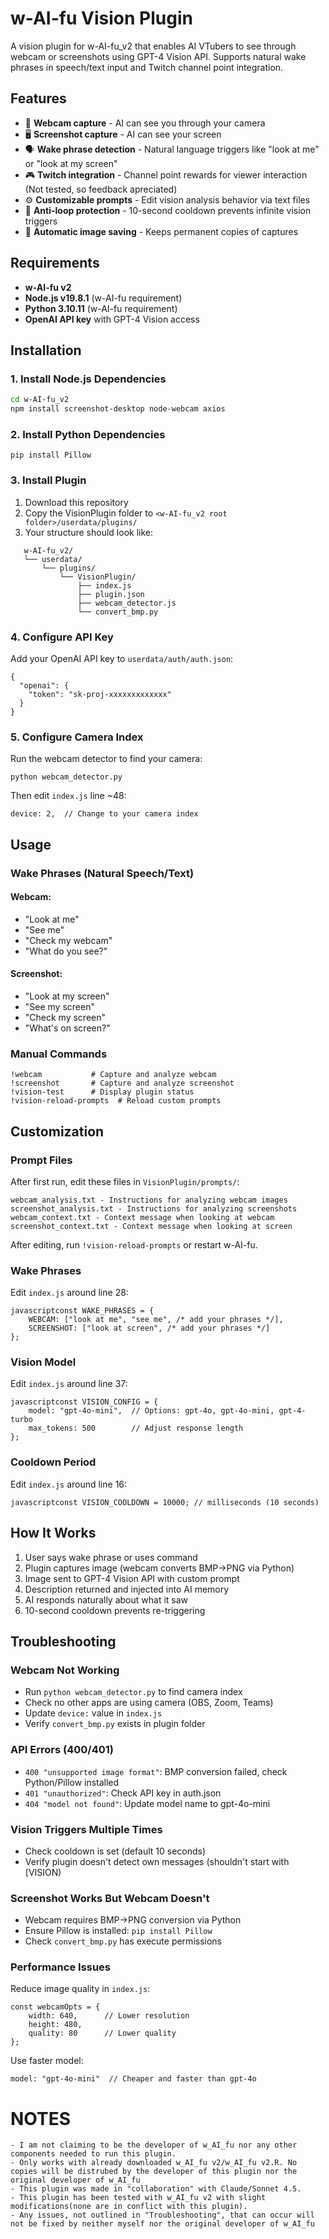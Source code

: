 # w-AI-fu Vision Plugin

A vision plugin for w-AI-fu_v2 that enables AI VTubers to see through webcam or screenshots using GPT-4 Vision API. Supports natural wake phrases in speech/text input and Twitch channel point integration.

## Features

- 🎥 **Webcam capture** - AI can see you through your camera
- 🖥️ **Screenshot capture** - AI can see your screen
- 🗣️ **Wake phrase detection** - Natural language triggers like "look at me" or "look at my screen"
- 🎮 **Twitch integration** - Channel point rewards for viewer interaction (Not tested, so feedback apreciated)
- ⚙️ **Customizable prompts** - Edit vision analysis behavior via text files
- 🚫 **Anti-loop protection** - 10-second cooldown prevents infinite vision triggers
- 💾 **Automatic image saving** - Keeps permanent copies of captures

## Requirements

- **w-AI-fu v2** 
- **Node.js v19.8.1** (w-AI-fu requirement)
- **Python 3.10.11** (w-AI-fu requirement)
- **OpenAI API key** with GPT-4 Vision access

## Installation

### 1. Install Node.js Dependencies
```bash
cd w-AI-fu_v2
npm install screenshot-desktop node-webcam axios
```

### 2. Install Python Dependencies
```
pip install Pillow
```

### 3. Install Plugin
1) Download this repository
2) Copy the VisionPlugin folder to `<w-AI-fu_v2 root folder>/userdata/plugins/`
3) Your structure should look like:
```
   w-AI-fu_v2/
   └── userdata/
       └── plugins/
           └── VisionPlugin/
               ├── index.js
               ├── plugin.json
               ├── webcam_detector.js
               └── convert_bmp.py
```

### 4. Configure API Key
Add your OpenAI API key to `userdata/auth/auth.json`:
```
{
  "openai": {
    "token": "sk-proj-xxxxxxxxxxxxx"
  }
}
```

### 5. Configure Camera Index
Run the webcam detector to find your camera:
```
python webcam_detector.py
```
Then edit `index.js` line ~48:
```
device: 2,  // Change to your camera index
```

## Usage
### Wake Phrases (Natural Speech/Text)
#### Webcam:
- "Look at me"
- "See me"
- "Check my webcam"
- "What do you see?"

#### Screenshot:
- "Look at my screen"
- "See my screen"
- "Check my screen"
- "What's on screen?"

### Manual Commands
```
!webcam           # Capture and analyze webcam
!screenshot       # Capture and analyze screenshot
!vision-test      # Display plugin status
!vision-reload-prompts  # Reload custom prompts
```

## Customization
### Prompt Files
After first run, edit these files in `VisionPlugin/prompts/`:
```
webcam_analysis.txt - Instructions for analyzing webcam images
screenshot_analysis.txt - Instructions for analyzing screenshots
webcam_context.txt - Context message when looking at webcam
screenshot_context.txt - Context message when looking at screen
```
After editing, run `!vision-reload-prompts` or restart w-AI-fu.

### Wake Phrases
Edit `index.js` around line 28:
```
javascriptconst WAKE_PHRASES = {
    WEBCAM: ["look at me", "see me", /* add your phrases */],
    SCREENSHOT: ["look at screen", /* add your phrases */]
};
```
### Vision Model
Edit `index.js` around line 37:
```
javascriptconst VISION_CONFIG = {
    model: "gpt-4o-mini",  // Options: gpt-4o, gpt-4o-mini, gpt-4-turbo
    max_tokens: 500        // Adjust response length
};
```

### Cooldown Period
Edit `index.js` around line 16:
```
javascriptconst VISION_COOLDOWN = 10000; // milliseconds (10 seconds)
```

## How It Works
1) User says wake phrase or uses command
2) Plugin captures image (webcam converts BMP→PNG via Python)
3) Image sent to GPT-4 Vision API with custom prompt
4) Description returned and injected into AI memory
5) AI responds naturally about what it saw
6) 10-second cooldown prevents re-triggering

## Troubleshooting
### Webcam Not Working
- Run `python webcam_detector.py` to find camera index
- Check no other apps are using camera (OBS, Zoom, Teams)
- Update `device:` value in `index.js`
- Verify `convert_bmp.py` exists in plugin folder

### API Errors (400/401)
- `400 "unsupported image format"`: BMP conversion failed, check Python/Pillow installed
- `401 "unauthorized"`: Check API key in auth.json
- `404 "model not found"`: Update model name to gpt-4o-mini

### Vision Triggers Multiple Times
- Check cooldown is set (default 10 seconds)
- Verify plugin doesn't detect own messages (shouldn't start with [VISION)

### Screenshot Works But Webcam Doesn't
- Webcam requires BMP→PNG conversion via Python
- Ensure Pillow is installed: `pip install Pillow`
- Check `convert_bmp.py` has execute permissions

### Performance Issues
Reduce image quality in `index.js`:
```
const webcamOpts = {
    width: 640,      // Lower resolution
    height: 480,
    quality: 80      // Lower quality
};
```
Use faster model:
```
model: "gpt-4o-mini"  // Cheaper and faster than gpt-4o
```

# NOTES
```
- I am not claiming to be the developer of w_AI_fu nor any other components needed to run this plugin.
- Only works with already downloaded w_AI_fu v2/w_AI_fu v2.R. No copies will be distrubed by the developer of this plugin nor the original developer of w_AI_fu
- This plugin was made in "collaboration" with Claude/Sonnet 4.5.
- This plugin has been tested with w_AI_fu v2 with slight modifications(none are in conflict with this plugin).
- Any issues, not outlined in "Troubleshooting", that can occur will not be fixed by neither myself nor the original developer of w_AI_fu
